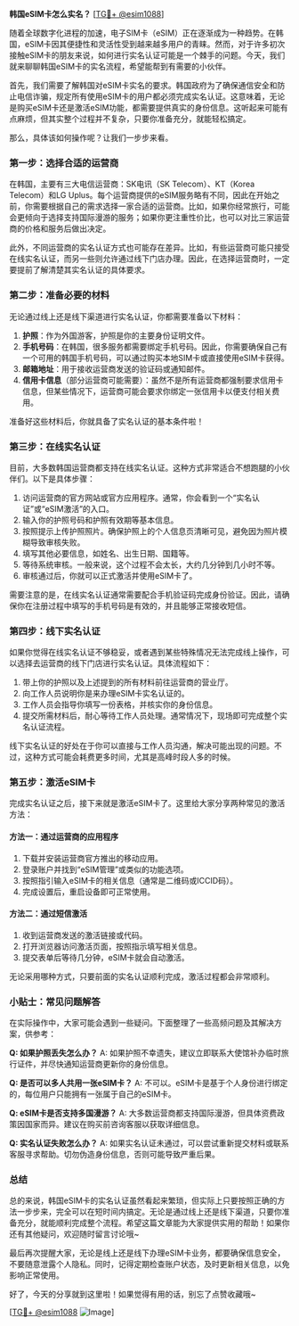 **韩国eSIM卡怎么实名？** [[TG💪+ @esim1088](https://t.me/s/esim1088)]

随着全球数字化进程的加速，电子SIM卡（eSIM）正在逐渐成为一种趋势。在韩国，eSIM卡因其便捷性和灵活性受到越来越多用户的青睐。然而，对于许多初次接触eSIM卡的朋友来说，如何进行实名认证可能是一个棘手的问题。今天，我们就来聊聊韩国eSIM卡的实名流程，希望能帮到有需要的小伙伴。

首先，我们需要了解韩国对eSIM卡实名的要求。韩国政府为了确保通信安全和防止电信诈骗，规定所有使用eSIM卡的用户都必须完成实名认证。这意味着，无论是购买eSIM卡还是激活eSIM功能，都需要提供真实的身份信息。这听起来可能有点麻烦，但其实整个过程并不复杂，只要你准备充分，就能轻松搞定。

那么，具体该如何操作呢？让我们一步步来看。

### **第一步：选择合适的运营商**
在韩国，主要有三大电信运营商：SK电讯（SK Telecom）、KT（Korea Telecom）和LG Uplus。每个运营商提供的eSIM服务略有不同，因此在开始之前，你需要根据自己的需求选择一家合适的运营商。比如，如果你经常旅行，可能会更倾向于选择支持国际漫游的服务；如果你更注重性价比，也可以对比三家运营商的价格和服务后做出决定。

此外，不同运营商的实名认证方式也可能存在差异。比如，有些运营商可能只接受在线实名认证，而另一些则允许通过线下门店办理。因此，在选择运营商时，一定要提前了解清楚其实名认证的具体要求。

### **第二步：准备必要的材料**
无论通过线上还是线下渠道进行实名认证，你都需要准备以下材料：

1. **护照**：作为外国游客，护照是你的主要身份证明文件。
2. **手机号码**：在韩国，很多服务都需要绑定手机号码。因此，你需要确保自己有一个可用的韩国手机号码，可以通过购买本地SIM卡或直接使用eSIM卡获得。
3. **邮箱地址**：用于接收运营商发送的验证码或通知邮件。
4. **信用卡信息**（部分运营商可能需要）：虽然不是所有运营商都强制要求信用卡信息，但某些情况下，运营商可能会要求你绑定一张信用卡以便支付相关费用。

准备好这些材料后，你就具备了实名认证的基本条件啦！

### **第三步：在线实名认证**
目前，大多数韩国运营商都支持在线实名认证。这种方式非常适合不想跑腿的小伙伴们。以下是具体步骤：

1. 访问运营商的官方网站或官方应用程序。通常，你会看到一个“实名认证”或“eSIM激活”的入口。
2. 输入你的护照号码和护照有效期等基本信息。
3. 按照提示上传护照照片。确保护照上的个人信息页清晰可见，避免因为照片模糊导致审核失败。
4. 填写其他必要信息，如姓名、出生日期、国籍等。
5. 等待系统审核。一般来说，这个过程不会太长，大约几分钟到几小时不等。
6. 审核通过后，你就可以正式激活并使用eSIM卡了。

需要注意的是，在线实名认证通常需要配合手机验证码完成身份验证。因此，请确保你在注册过程中填写的手机号码是有效的，并且能够正常接收短信。

### **第四步：线下实名认证**
如果你觉得在线实名认证不够稳妥，或者遇到某些特殊情况无法完成线上操作，可以选择去运营商的线下门店进行实名认证。具体流程如下：

1. 带上你的护照以及上述提到的所有材料前往运营商的营业厅。
2. 向工作人员说明你是来办理eSIM卡实名认证的。
3. 工作人员会指导你填写一份表格，并核实你的身份信息。
4. 提交所需材料后，耐心等待工作人员处理。通常情况下，现场即可完成整个实名认证流程。

线下实名认证的好处在于你可以直接与工作人员沟通，解决可能出现的问题。不过，这种方式可能会耗费更多时间，尤其是高峰时段人多的时候。

### **第五步：激活eSIM卡**
完成实名认证之后，接下来就是激活eSIM卡了。这里给大家分享两种常见的激活方法：

#### 方法一：通过运营商的应用程序
1. 下载并安装运营商官方推出的移动应用。
2. 登录账户并找到“eSIM管理”或类似的功能选项。
3. 按照指引输入eSIM卡的相关信息（通常是二维码或ICCID码）。
4. 完成设置后，重启设备即可正常使用。

#### 方法二：通过短信激活
1. 收到运营商发送的激活链接或代码。
2. 打开浏览器访问激活页面，按照指示填写相关信息。
3. 提交表单后等待几分钟，eSIM卡就会自动激活。

无论采用哪种方式，只要前面的实名认证顺利完成，激活过程都会非常顺利。

### **小贴士：常见问题解答**
在实际操作中，大家可能会遇到一些疑问。下面整理了一些高频问题及其解决方案，供参考：

**Q: 如果护照丢失怎么办？**
A: 如果护照不幸遗失，建议立即联系大使馆补办临时旅行证件，并尽快通知运营商更新你的身份信息。

**Q: 是否可以多人共用一张eSIM卡？**
A: 不可以。eSIM卡是基于个人身份进行绑定的，每位用户只能拥有一张属于自己的eSIM卡。

**Q: eSIM卡是否支持多国漫游？**
A: 大多数运营商都支持国际漫游，但具体资费政策因国家而异。建议在购买前咨询客服以获取详细信息。

**Q: 实名认证失败怎么办？**
A: 如果实名认证未通过，可以尝试重新提交材料或联系客服寻求帮助。切勿伪造身份信息，否则可能导致严重后果。

### **总结**
总的来说，韩国eSIM卡的实名认证虽然看起来繁琐，但实际上只要按照正确的方法一步步来，完全可以在短时间内搞定。无论是通过线上还是线下渠道，只要你准备充分，就能顺利完成整个流程。希望这篇文章能为大家提供实用的帮助！如果你还有其他疑问，欢迎随时留言讨论哦~

最后再次提醒大家，无论是线上还是线下办理eSIM卡业务，都要确保信息安全，不要随意泄露个人隐私。同时，记得定期检查账户状态，及时更新相关信息，以免影响正常使用。

好了，今天的分享就到这里啦！如果觉得有用的话，别忘了点赞收藏哦~ 

[[TG💪+ @esim1088](https://t.me/s/esim1088) ![Image](https://i.postimg.cc/4NQfJmqS/Snipaste-2025-05-13-00-14-12.png)]